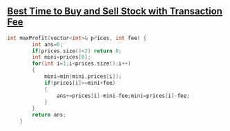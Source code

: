 ## [Best Time to Buy and Sell Stock with Transaction Fee](https://leetcode.com/problems/best-time-to-buy-and-sell-stock-with-transaction-fee/)
```cpp
int maxProfit(vector<int>& prices, int fee) {
        int ans=0;
        if(prices.size()<2) return 0;
        int mini=prices[0];
        for(int i=1;i<prices.size();i++)
        {
            mini=min(mini,prices[i]);
            if(prices[i]>=mini+fee)
            {
                ans+=prices[i]-mini-fee;mini=prices[i]-fee;
            }    
        }
        return ans;
    }
```

